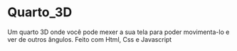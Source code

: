 # Quarto_3D
Um quarto 3D onde você pode mexer a sua tela para poder movimenta-lo e ver de outros ângulos. Feito com Html, Css e Javascript
